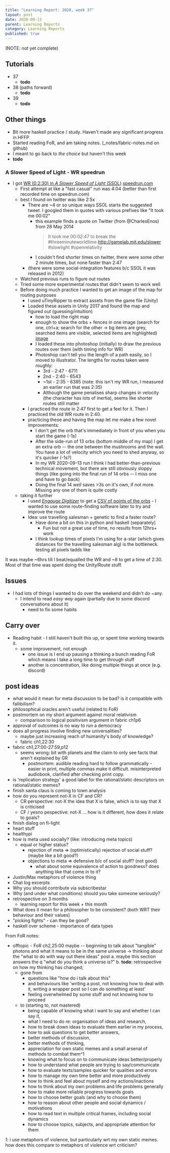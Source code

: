 ```yaml
---
title: "Learning Report: 2020, week 37"
layout: post
date: 2020-09-13
parent: Learning Reports
category: Learning Reports
published: true
---
```


(NOTE: not yet complete)

## Tutorials

* 37
  * **todo**
* 38 (paths forward)
  * **todo**
* 39
  * **todo**

## Other things

* Bit more haskell practice / study. Haven't made any significant progress in HFFP
* Started reading FoR, and am taking notes. (_notes/fabric-notes.md on github)
* I meant to go back to *the choice* but haven't this week
* **todo**

### A Slower Speed of Light - WR speedrun

* I got [WR (0:2:30) in *A Slower Speed of Light* (SSOL)](https://www.youtube.com/watch?v=rGs7hFcq2jI) [speedrun.com](https://www.speedrun.com/ssol)
  * First attempt at like a "fast casual" run was 4:04 (better than first recorded time on speedrun.com)
  * best I found on twitter was like 2:5x
    * There are ~4 or so unique ways SSOL starts the suggested tweet. I googled them in quotes with various prefixes like "It took me 00:02"
      * this example finds a quote on Twitter (from @CharlesEnos) from 28 May 2014
        > It took me 00:02:47 to break the #threeminuteworldtime http://gamelab.mit.edu/slower  #slowlight #openrelativity
      * I couldn't find shorter times on twitter, there were some other 2 minute times, but none faster than 2:47
    * (there were some social-integration features b/c SSOL it was released in 2012)
  * Watched previous runs to figure out routes
  * Tried some more experimental routes that didn't seem to work well
  * Before doing much practice I wanted to get an image of the map for routing purposes
    * I used uTinyRipper to extract assets from the game file (Unity)
    * Loaded these assets in Unity 2017 and found the map and figured out (guessing/intuition)
      * how to load the right map
      * enough to show the orbs + fences in one image (search for one, ctrl+a; search for the other -> bg items are grey, searched items are visible, selected items are highlighted) [image](https://imgur.com/a/VWpZN5h)
      * I loaded these into photoshop (initially) to draw the previous routes over them (with timing info for WR)
      * Photoshop can't tell you the length of a path easily, so I moved to illustrator. The lengths for routes taken were roughly:
        * 3rd - 2:47 - 6711
        * 2nd - 2:40 - 6543
        * ~1st - 2:35 - 6385 (note: this isn't my WR run, I measured an earlier run that was 2:35)
        * Although the game penalises sharp changes in velocity (the character has lots of inertia), seems like shorter routes still matter
    * I practiced the route in 2:47 first to get a feel for it. Then I practiced the old WR route in 2:40.
    * practicing these and having the map let me make a few novel improvements:
      * I don't get the orb that's immediately in front of you when you start the game (-1s)
      * After the side-run of 13 orbs (bottom middle of my map) I get an extra orb -- the one between the mushrooms and the wall. You have a lot of velocity which you need to shed anyway, so it's quicker (-1s?)
      * In my WR 2020-09-13 run I think I had better-than-previous technical movement, but there are still obviously sloppy things (like going into the final run of 14 orbs -- I miss one and have to go back)
      * Doing the final 14 *well* saves >3s on it's own, if not more. Missing any one of them is quite costly
  * taking it further
    * I used [*Engauge Digitizer*](https://github.com/markummitchell/engauge-digitizer/) to get a [CSV of points of the orbs](https://imgur.com/a/MoIDmWK) - I wanted to use some route-finding software later to try and improve the route
    * Idea: use travelling salesman + genetic to find a faster route?
      * Have done a bit on this in python and haskell (separately)
        * Fun but not a great use of time, no results from 12hrs+ work
      * I think lookup times of pixels I'm using for a-star (which gives distances for the travelling salesman alg) is the bottleneck. testing all pixels tadds like 

It was maybe ~6hrs till I beat/equalled the WR and ~8 to get a time of 2:30. Most of that time was spent doing the Unity/Route stuff.

## Issues

* I had lots of things I wanted to do over the weekend and didn't do ~any.
  * I intend to read *easy way* again (partially due to some discord conversations about it)
    * need to fix some habits

## Carry over

* Reading habit - I still haven't built this up, or spent time working towards it.
  * some improvement, not enough
    * one issue is I end up pausing a thinking a bunch reading FoR which means I take a long time to get through stuff
    * another is concentration, like doing multiple things at once (e.g. discord)

## post ideas

* what would it mean for meta discussion to be bad? is it compatible with fallibilism?
* philosophical oracles aren't useful (related to FoR)
* postmortem on my short argument against moral relativism
  * comparison to logical positivism argument in fabric ch1p6
* approval of outcomes is no way to run a democracy
* does all progress involve finding new universalities?
  * maybe just increasing reach of humanity's body of knowledge?
  * fabric ch1,22:30
* fabric ch1,27:00-27:59,p12
  * seems wrong: bit with planets and the claim to only see facts that aren't explained by GR
    * postmortem: audible reading hard to follow grammatically - easier in print, multiple commas make it difficult. misinterpreted audiobook, clarified after checking print copy.
* is 'replication strategy' a good label for the rational/static descriptors on rational/static memes?
* finish santa claus is coming to town analysis
* how do you represent not-X in CF and CR?
  * CR perspective: not-X the idea that X is false, which is to say that X is criticised
  * CF / yesno pespective: not-X ... how is it different, how does it relate to goals?
* finish dialog on fi-light
* heart stuff
* healthypi
* how is meta used socially? (like: introducing meta topics)
  * equal or higher status?
    * rejection of meta => (optimistically) rejection of social stuff? (maybe like a bit good?)
    * objections to meta => defensive b/c of social stuff?
    (not good)
      * what about some equivalence of action to goodness? does anything like that come in to it?
* Justin/Max metaphors of violence thing
* Chat log excerpts
* Why you should contribute via subscribestar
* Why (and under what conditions) should you take someone seriously?
* retrospective on 3 months
  * learning report for this week + this month
* What does it mean for a philosopher to be consistent? (both WRT their behaviour and their values)
* "picking fights" - can they be good?
* haskell over scheme - importance of data types

From FoR notes:

* offtopic - FoR ch2,25:00 maybe -- beginning to talk about "tangible" photons and what it means to be in the same universe -> thinking about the "what to do with way out there ideas" post
  a. maybe this section answers the q "what do you think a universe is?"
  b. **todo**: retrospective on how my thinking has changed;
    - gone from
      - questions like "how do i talk about this"
      - and behaviours like 'writing a post, not knowing how to deal with it, writing a wrapper post so I can do something at least'
      - feeling overwhelmed by some stuff and not knowing how to proceed
    - to (starting to, not mastered)
      - being capable of knowing what i want to say and whether I can say it,
      - what I need to do re: organisation of ideas and research,
      - how to break down ideas to evaluate them earlier in my process,
      - how to ask questions to get better answers,
      - better methods of discussion,
      - better methods of thinking,
      - appreciation for own static memes and a small arsenal of methods to combat them^1
      - knowing what to focus on to communicate ideas better/properly
      - how to understand what people are trying to say/communicate
      - how to evaluate texts/samples quicker for qualities and errors
      - how to manage my own time better and more productively
      - how to think and feel about myself and my actions/inactions
      - how to think about my own problems and life problems generally
      - how to make more reliable progress towards goals
      - how to choose better goals (and why to choose them)
      - how to reason about other people and social dynamics / motivations
      - how to read text in multiple critical frames, including social dynamics
      - how to choose topics, subjects, and appropriate attention for them

1: i use metaphors of violence, but particularly wrt my own static memes. how does this compare to metaphors of violence wrt criticism?
